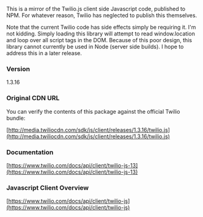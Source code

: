 This is a mirror of the Twilio.js client side Javascript code, published to
NPM. For whatever reason, Twilio has neglected to publish this themselves.

Note that the current Twilio code has side effects simply be requiring it. I'm
not kidding. Simply loading this library will attempt to read window.location
and loop over all script tags in the DOM. Because of this poor design, this
library cannot currently be used in Node (server side builds). I hope to
address this in a later release.

### Version

1.3.16

### Original CDN URL

You can verify the contents of this package against the official Twilio bundle:

[http://media.twiliocdn.com/sdk/js/client/releases/1.3.16/twilio.js](http://media.twiliocdn.com/sdk/js/client/releases/1.3.16/twilio.js)

### Documentation

[https://www.twilio.com/docs/api/client/twilio-js-13](https://www.twilio.com/docs/api/client/twilio-js-13)

### Javascript Client Overview

[https://www.twilio.com/docs/api/client/twilio-js](https://www.twilio.com/docs/api/client/twilio-js)

